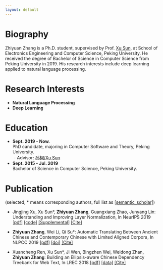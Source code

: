 ```yaml
---
layout: default
---
```


# Biography
Zhiyuan Zhang is a Ph.D. student, supervised by Prof. [Xu Sun](https://xusun.org), at School of Electronics Engineering and Computer Science, Peking University. He received the degree of Bachelor of Science in Computer Science from Peking University in 2019. His research interests include deep learning applied to natural language processing.

# Research Interests

* **Natural Language Processing**
* **Deep Learning**

# Education

- **Sept. 2019 - Now.**  
  PhD candidate, majoring in Computer Software and Theory, Peking University.  
  - Advisor: [孙栩/Xu Sun](https://xusun.org)
- **Sept. 2015 - Jul. 2019**  
  Bachelor of Science in Computer Science, Peking University.

# Publication

(selected, \* means corresponding authors, full list as [[semantic_scholar]](https://www.semanticscholar.org/author/Zhiyuan-Zhang/50317060))

* Jingjing Xu, Xu Sun\*, **Zhiyuan Zhang**, Guangxiang Zhao, Junyang Lin:
Understanding and Improving Layer Normalization,
In NeurIPS 2019 [[pdf]](https://papers.nips.cc/paper/8689-understanding-and-improving-layer-normalization.pdf) [[code]](https://github.com/lancopku/AdaNorm) [[Supplemental]](https://papers.nips.cc/paper/8689-understanding-and-improving-layer-normalization-supplemental.zip) [[Cite]](https://papers.nips.cc/paper/8689-understanding-and-improving-layer-normalization/bibtex)

* **Zhiyuan Zhang**, Wei Li, Qi Su\*:
Automatic Translating Between Ancient Chinese and Contemporary Chinese with Limited Aligned Corpora,
In NLPCC 2019 [[pdf]](https://arxiv.org/abs/1803.01557) [[doi]](https://link.springer.com/chapter/10.1007%2F978-3-030-32236-6_13) [[Cite]](https://citation-needed.springer.com/v2/references/10.1007/978-3-030-32236-6_13?format=bibtex)

* Xuancheng Ren, Xu Sun\*, Ji Wen, Bingzhen Wei, Weidong Zhan, **Zhiyuan Zhang**:
Building an Ellipsis-aware Chinese Dependency Treebank for Web Text,
In LREC 2018  [[pdf]](http://www.lrec-conf.org/proceedings/lrec2018/pdf/297.pdf) [[data]](https://github.com/lancopku/Chinese-Dependency-Treebank-with-Ellipsis) [[Cite]](https://www.aclweb.org/anthology/L18-1276.bib)
